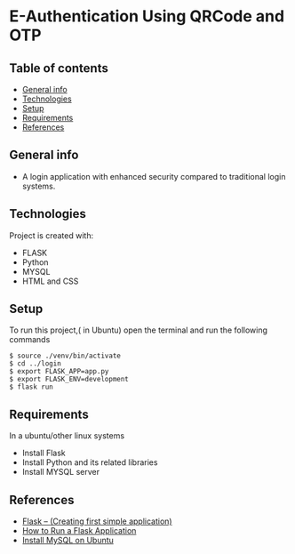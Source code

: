 # E-Authentication Using QRCode and OTP

## Table of contents
* [General info](#general-info)
* [Technologies](#technologies)
* [Setup](#setup)
* [Requirements](#requirements)
* [References](#references)

## General info
* A login application with enhanced security compared to traditional login systems.

## Technologies
Project is created with:
* FLASK
* Python
* MYSQL
* HTML and CSS
	
## Setup
To run this project,( in Ubuntu)
open the terminal and run the following commands

```
$ source ./venv/bin/activate
$ cd ../login
$ export FLASK_APP=app.py
$ export FLASK_ENV=development
$ flask run
```
## Requirements
In a ubuntu/other linux systems

* Install Flask
* Install Python and its related libraries
* Install MYSQL server

## References
* [Flask – (Creating first simple application)](https://www.geeksforgeeks.org/flask-creating-first-simple-application/)
* [How to Run a Flask Application](https://www.twilio.com/blog/how-run-flask-application)
* [Install MySQL on Ubuntu](https://www.mysqltutorial.org/install-mysql-ubuntu/)
